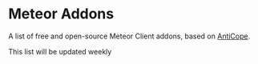 # Meteor Addons

A list of free and open-source Meteor Client addons, based on [AntiCope](https://anticope.pages.dev/).

This list will be updated weekly
